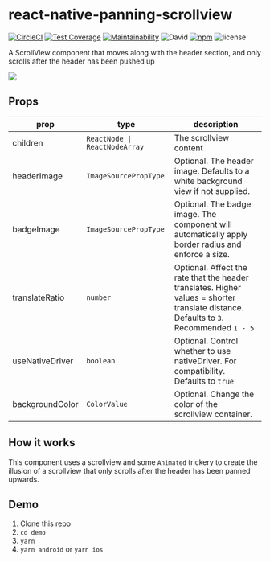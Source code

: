 # react-native-panning-scrollview
[![CircleCI](https://circleci.com/gh/Moistbobo/react-native-panning-scrollview.svg?style=shield)](https://app.circleci.com/pipelines/github/Moistbobo/react-native-panning-scrollview)
[![Test Coverage](https://img.shields.io/codeclimate/coverage/Moistbobo/react-native-panning-scrollview)](https://codeclimate.com/github/Moistbobo/react-native-panning-scrollview/test_coverage)
[![Maintainability](https://img.shields.io/codeclimate/tech-debt/Moistbobo/react-native-panning-scrollview)](https://codeclimate.com/github/Moistbobo/react-native-panning-scrollview/maintainability)
![David](https://status.david-dm.org/gh/moistbobo/react-native-panning-scrollview.svg)
[![npm](https://img.shields.io/npm/v/react-native-panning-scrollview?color=dark%20green)](https://www.npmjs.com/package/react-native-panning-scrollview)
![license](https://img.shields.io/github/license/Moistbobo/react-native-panning-scrollview)

A ScrollView component that moves along with the header section, and only scrolls after the header has been pushed up

![](https://i.imgur.com/RejLzBD.gif)

## Props
| prop             | type                        | description            |
|------------------|-----------------------------|------------------------|
| children         | <code>ReactNode &#124; ReactNodeArray</code>    | The scrollview content 
| headerImage | `ImageSourcePropType`          |    Optional.    The header image. Defaults to a white background view if not supplied.                
| badgeImage          | `ImageSourcePropType` |       Optional.   The badge image. The component will automatically apply border radius and enforce a size.           
| translateRatio | `number` | Optional. Affect the rate that the header translates. Higher values = shorter translate distance. Defaults to `3`. Recommended `1 - 5`
|useNativeDriver |  `boolean` | Optional. Control whether to use nativeDriver. For compatibility. Defaults to `true`
|backgroundColor | `ColorValue` | Optional. Change the color of the scrollview container.|

## How it works
This component uses a scrollview and some `Animated` trickery to create the illusion of a scrollview that only scrolls after the header has been panned upwards.


## Demo
1. Clone this repo
2. `cd demo`
3. `yarn`
4. `yarn android` or `yarn ios`
